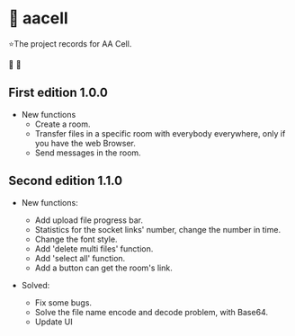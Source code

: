 # :battery:  aacell
:star:The project records for AA Cell.

:tiger: :dog:

## First edition 1.0.0 

- New functions
  - Create a room.
  - Transfer files in a specific room with everybody everywhere, only if you have the web Browser.
  - Send messages in the room.

## Second edition 1.1.0

- New functions:

  - Add upload file progress bar.
  - Statistics for the socket links' number, change the number in time.
  - Change the font style.
  - Add 'delete multi files' function.
  - Add 'select all' function.
  - Add a button can get the room's link.

- Solved:
  - Fix some bugs.
  - Solve the file name encode and decode problem, with Base64.
  - Update UI

